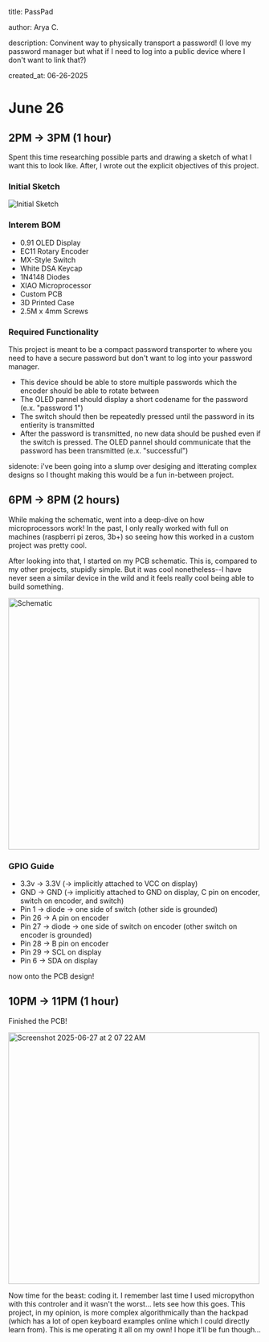 title: PassPad

author: Arya C. 

description: Convinent way to physically transport a password! (I love my password manager but what if I need to log into a public device where I don't want to link that?)

created_at: 06-26-2025

# June 26

## 2PM -> 3PM (1 hour)

Spent this time researching possible parts and drawing a sketch of what I want this to look like. After, I wrote out the explicit objectives of this project. 

### Initial Sketch
![Initial Sketch](https://github.com/user-attachments/assets/45d1da0c-0bc1-4e0a-940c-a1a77d4ac390)

### Interem BOM
- 0.91 OLED Display
- EC11 Rotary Encoder
- MX-Style Switch
- White DSA Keycap
- 1N4148 Diodes
- XIAO Microprocessor
- Custom PCB
- 3D Printed Case
- 2.5M x 4mm Screws

### Required Functionality
This project is meant to be a compact password transporter to where you need to have a secure password but don't want to log into your password manager. 

- This device should be able to store multiple passwords which the encoder should be able to rotate between
- The OLED pannel should display a short codename for the password (e.x. "password 1")
- The switch should then be repeatedly pressed until the password in its entierity is transmitted
- After the password is transmitted, no new data should be pushed even if the switch is pressed. The OLED pannel should communicate that the password has been transmitted (e.x. "successful")


sidenote: i've been going into a slump over desiging and itterating complex designs so I thought making this would be a fun in-between project. 


## 6PM -> 8PM (2 hours)

While making the schematic, went into a deep-dive on how microprocessors work! In the past, I only really worked with full on machines (raspberri pi zeros, 3b+) so seeing how this worked in a custom project was pretty cool. 

After looking into that, I started on my PCB schematic. This is, compared to my other projects, stupidly simple. But it was cool nonetheless--I have never seen a similar device in the wild and it feels really cool being able to build something. 

<img width="500" alt="Schematic" src="https://github.com/user-attachments/assets/dca50135-9fe8-40f4-b07f-57827bb4835d" />




### GPIO Guide
- 3.3v -> 3.3V (-> implicitly attached to VCC on display)
- GND -> GND (-> implicitly attached to GND on display, C pin on encoder, switch on encoder, and switch)
- Pin 1 -> diode -> one side of switch (other side is grounded)
- Pin 26 -> A pin on encoder
- Pin 27 -> diode -> one side of switch on encoder (other switch on encoder is grounded)
- Pin 28 -> B pin on encoder
- Pin 29 -> SCL on display
- Pin 6 -> SDA on display

now onto the PCB design!


## 10PM -> 11PM (1 hour)

Finished the PCB!

<img width="500" alt="Screenshot 2025-06-27 at 2 07 22 AM" src="https://github.com/user-attachments/assets/bd968576-1681-4c4e-a822-2cde2b15ebe1" />


Now time for the beast: coding it. I remember last time I used micropython with this controler and it wasn't the worst... lets see how this goes. This project, in my opinion, is more complex algorithmically than the hackpad (which has a lot of open keyboard examples online which I could directly learn from). This is me operating it all on my own! I hope it'll be fun though...









